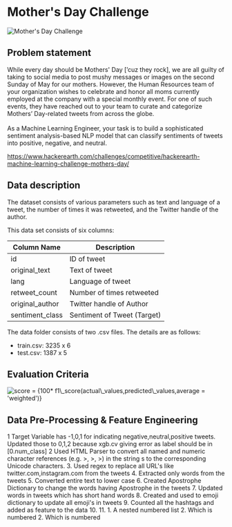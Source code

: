 <p>	
 <h1>Mother's Day Challenge</h1>	
</p>	

![Mother's Day Challenge](https://media-fastly.hackerearth.com/media/hackathon/hackerearth-machine-learning-challenge-mothers-day/images/09353cce9a-Mothers_Day_Cover.png)	

<h2>Problem statement</h2>	
While every day should be Mothers' Day [’cuz they rock], we are all guilty of taking to social media to post mushy messages or images on the second Sunday of May for our mothers. However, the Human Resources team of your organization wishes to celebrate and honor all moms currently employed at the company with a special monthly event. For one of such events, they have reached out to your team to curate and categorize Mothers’ Day-related tweets from across the globe.
<br><br>
As a Machine Learning Engineer, your task is to build a sophisticated sentiment analysis-based NLP model that can classify sentiments of tweets into positive, negative, and neutral.	
<br/>


https://www.hackerearth.com/challenges/competitive/hackerearth-machine-learning-challenge-mothers-day/

<h2>Data description</h2>	

The dataset consists of various parameters such as text and language of a tweet, the number of times it was retweeted, and the Twitter handle of the author.

This data set consists of six columns:	


| Column Name  | Description |	
| ------------- | ------------- |	
| id  | ID of tweet  |	
| original_text  | Text of tweet  |	
| lang  | Language of tweet  |	
| retweet_count  | Number of times retweeted  |	
| original_author  | Twitter handle of Author  |	
| sentiment_class	| Sentiment of Tweet (Target)| 

<p>The data folder consists of two .csv files. The details are as follows:</p>

* train.csv: 3235 x 6
* test.csv: 1387 x 5

<h2>Evaluation Criteria</h2>
<img src="https://latex.codecogs.com/gif.latex?score&space;=&space;{100*&space;f1\_score(actual\_values,predicted\_values,average&space;=&space;'weighted')}" title="score = {100* f1\_score(actual\_values,predicted\_values,average = 'weighted')}" />

<h2>Data Pre-Processing & Feature Engineering</h2>
1 Target Variable has -1,0,1 for indicating negative,neutral,positive tweets. Updated those to 0,1,2 because xgb.cv giving error as label should be in [0.num_class]
2 Used HTML Parser to convert all named and numeric character references (e.g. &gt;, &#62;, &#x3e;) in the string s to the corresponding Unicode characters.
3. Used regex to replace all URL's like twitter.com,instagram.com from the tweets
4. Extracted only words from the tweets
5. Converted entire text to lower case
6. Created Apostrophe Dictionary to change the words having Apostrophe in the tweets
7. Updated words in tweets which has short hand words
8. Created and used to emoji dictionary to update all emoji's in tweets
9. Counted all the hashtags and added as feature to the data
10. 
11. 
              1. A nested numbered list
              2. Which is numbered
          2. Which is numbered

